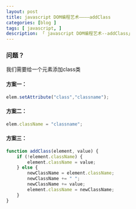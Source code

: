 ```yaml
---
layout: post
title: javascript DOM编程艺术————addClass
categories: [blog ]
tags: [ javascript, ]
description: 「 javascript DOM编程艺术--addClass」
---
```


### 问题？

我们需要给一个元素添加class类



#### 方案一：

``````javascript
elem.setAttribute("class","classname");
``````



#### 方案二：

``````javascript
elem.className = "classname";
``````



#### 方案三：

``````javascript
function addClass(element, value) {
    if (!element.className) {
        element.className = value;
    } else {
        newClassName = element.className;
        newClassName += " ";
        newClassName += value;
        element.className = newClassName;
    }
}

``````

